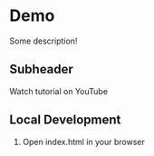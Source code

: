 # Demo

Some description!

## Subheader

Watch tutorial on YouTube

##  Local Development

1. Open index.html in your browser